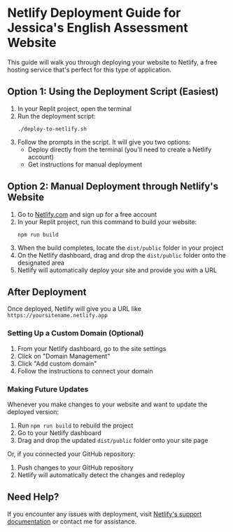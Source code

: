 # Netlify Deployment Guide for Jessica's English Assessment Website

This guide will walk you through deploying your website to Netlify, a free hosting service that's perfect for this type of application.

## Option 1: Using the Deployment Script (Easiest)

1. In your Replit project, open the terminal
2. Run the deployment script:
   ```
   ./deploy-to-netlify.sh
   ```
3. Follow the prompts in the script. It will give you two options:
   - Deploy directly from the terminal (you'll need to create a Netlify account)
   - Get instructions for manual deployment

## Option 2: Manual Deployment through Netlify's Website

1. Go to [Netlify.com](https://www.netlify.com/) and sign up for a free account
2. In your Replit project, run this command to build your website:
   ```
   npm run build
   ```
3. When the build completes, locate the `dist/public` folder in your project
4. On the Netlify dashboard, drag and drop the `dist/public` folder onto the designated area
5. Netlify will automatically deploy your site and provide you with a URL

## After Deployment

Once deployed, Netlify will give you a URL like `https://yoursitename.netlify.app`

### Setting Up a Custom Domain (Optional)

1. From your Netlify dashboard, go to the site settings
2. Click on "Domain Management" 
3. Click "Add custom domain"
4. Follow the instructions to connect your domain

### Making Future Updates

Whenever you make changes to your website and want to update the deployed version:

1. Run `npm run build` to rebuild the project
2. Go to your Netlify dashboard
3. Drag and drop the updated `dist/public` folder onto your site page

Or, if you connected your GitHub repository:
1. Push changes to your GitHub repository
2. Netlify will automatically detect the changes and redeploy

## Need Help?

If you encounter any issues with deployment, visit [Netlify's support documentation](https://docs.netlify.com/) or contact me for assistance.